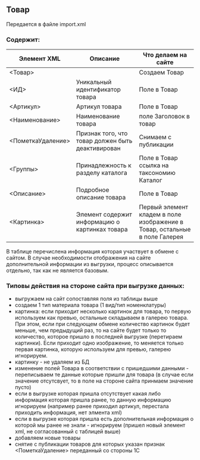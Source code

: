 ## Товар
Передается в файле import.xml

### Содержит:
| Элемент XML                     | Описание                                      | Что делаем на сайте      |
|---------------------------------|-----------------------------------------------|--------------------------|
|<Товар>                          |                                               |Создаем Товар             |
|<ИД>                             |Уникальный идентификатор товара                |Поле в Товар              |
|<Артикул>                        |Артикул товара                                 |Поле в Товар              |
|<Наименование>                   |Наименование товара                            |поле Заголовок в товар    |
|<ПометкаУдаление>                |Признак того, что товар должен быть деактивирован|Снимаем с публикации|
|<Группы>                         |Принадлежность к разделу каталога              |Поле в Товар ссылка на таксономию Каталог|
|<Описание>                       |Подробное описание товара                      |Поле в Товар              |
|<Картинка>                       |Элемент содержит информацию о картинках товара |Первый элемент кладем в поле изображение в Товар, остальные в поле Галерея|

В таблице перечислена информация которая участвует в обмене с сайтом. В случае необходимости отображения на сайте дополнительной информации из выгрузки, процесс описывается отдельно, так как не является базовым.

### Типовы действия на стороне сайта при выгрузке данных:
  * выгружаем на сайт сопоставляя поля из таблицы выше
  * создаем 1 тип материала товара (1 вид/тип номенклатуры)
  * картинка: если приходит несколько картинок для товара, то первую используем как превью, остальные складываем в галерею товара. При этом, если при следующем обмене количество картинок будет меньше, чем предыдущий раз, то на сайте будет только то количество, которое пришло в последней выгрузке (перетираем картинки). Если приходит одно изображение, то меняется только первая картинка, которую используем для превью, галерею игнорируем.
  * картинку - не удаляем из БД
  * изменение полей Товара в соответствии с пришедшими данными - переписываем те данные которые пришли для товара (в случае если значение отсутсвует, то в поле на стороне сайта принмаем значение пусто)
  * если в выгрузке которая пришла отсутствует какая либо информация которая пришла ранее, то данную информацию игнорируем (например ранее приходил артикул, перестала приходить информация, нет элмента xml)
  * если в выгрузке которая пришла есть дополнительная информация о которой мы ранее не знали - игнорируем (пришел новый элемент xml, не согласованный с таблицей выше)
  * добавляем новые товары
  * снятие с публикации товаров для которых указан признак <ПометкаУдаление> переданный со стороны 1С
